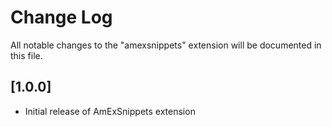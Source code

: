# Change Log

All notable changes to the "amexsnippets" extension will be documented in this file.

## [1.0.0]

- Initial release of AmExSnippets extension
